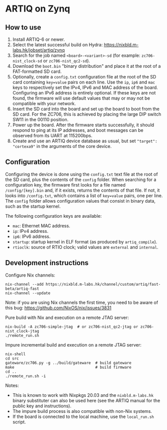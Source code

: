 ARTIQ on Zynq
=============

How to use
----------

1. Install ARTIQ-6 or newer.
2. Select the latest successful build on Hydra: https://nixbld.m-labs.hk/jobset/artiq/zynq
3. Search for the job named ``<board>-<variant>-sd`` (for example: ``zc706-nist_clock-sd`` or ``zc706-nist_qc2-sd``).
4. Download the ``boot.bin`` "binary distribution" and place it at the root of a FAT-formatted SD card.
5. Optionally, create a ``config.txt`` configuration file at the root of the SD card containing ``key=value`` pairs on each line. Use the ``ip``, ``ip6`` and ``mac`` keys to respectively set the IPv4, IPv6 and MAC address of the board. Configuring an IPv6 address is entirely optional. If these keys are not found, the firmware will use default values that may or may not be compatible with your network.
6. Insert the SD card into the board and set up the board to boot from the SD card. For the ZC706, this is achieved by placing the large DIP switch SW11 in the 00110 position.
7. Power up the board. After the firmware starts successfully, it should respond to ping at its IP addresses, and boot messages can be observed from its UART at 115200bps.
8. Create and use an ARTIQ device database as usual, but set ``"target": "cortexa9"`` in the arguments of the core device.

Configuration
-------------

Configuring the device is done using the ``config.txt`` text file at the root of the SD card, plus the contents of the ``config`` folder. When searching for a configuration key, the firmware first looks for a file named ``/config/[key].bin`` and, if it exists, returns the contents of that file. If not, it looks into ``/config.txt``, which contains a list of ``key=value`` pairs, one per line. The ``config`` folder allows configuration values that consist in binary data, such as the startup kernel.

The following configuration keys are available:

- ``mac``: Ethernet MAC address.
- ``ip``: IPv4 address.
- ``ip6``: IPv6 address.
- ``startup``: startup kernel in ELF format (as produced by ``artiq_compile``).
- ``rtioclk``: source of RTIO clock; valid values are ``external`` and ``internal``.

Development instructions
------------------------

Configure Nix channels:

```shell
nix-channel --add https://nixbld.m-labs.hk/channel/custom/artiq/fast-beta/artiq-fast
nix-channel --update
```

Note: if you are using Nix channels the first time, you need to be aware of this bug: https://github.com/NixOS/nix/issues/3831

Pure build with Nix and execution on a remote JTAG server:

```shell
nix-build -A zc706-simple-jtag  # or zc706-nist_qc2-jtag or zc706-nist_clock-jtag
./remote_run.sh
```

Impure incremental build and execution on a remote JTAG server:

```shell
nix-shell
cd src
gateware/zc706.py -g ../build/gateware  # build gateware
make                                    # build firmware
cd ..
./remote_run.sh -i
```

Notes:

- This is known to work with Nixpkgs 20.03 and the ``nixbld.m-labs.hk`` binary substituter can also be used here (see the ARTIQ manual for the public key and instructions).
- The impure build process is also compatible with non-Nix systems.
- If the board is connected to the local machine, use the ``local_run.sh`` script.
